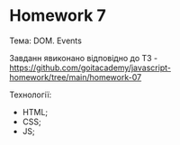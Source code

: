 # Homework 7
Тема: DOM. Events

Завданн явиконано відповідно до ТЗ - https://github.com/goitacademy/javascript-homework/tree/main/homework-07

Технології:
 - HTML;
 - CSS;
 - JS;

